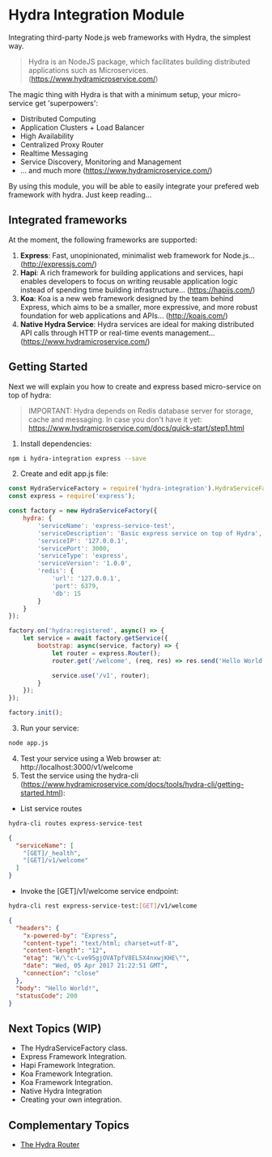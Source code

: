 # Hydra Integration Module
Integrating third-party Node.js web frameworks with Hydra, the simplest way.

> Hydra is an NodeJS package, which facilitates building distributed applications such as Microservices. 
> (https://www.hydramicroservice.com/)

The magic thing with Hydra is that with a minimum setup, your micro-service get 'superpowers':
- Distributed Computing
- Application Clusters + Load Balancer
- High Availability
- Centralized Proxy Router
- Realtime Messaging
- Service Discovery, Monitoring and Management
- ... and much more (https://www.hydramicroservice.com/)

By using this module, you will be able to easily integrate your prefered web framework with hydra. Just keep reading...

## Integrated frameworks
At the moment, the following frameworks are supported:
1. **Express**: Fast, unopinionated, minimalist web framework for Node.js... (http://expressjs.com/)
2. **Hapi**: A rich framework for building applications and services, hapi enables developers to focus on writing reusable application logic instead of spending time building infrastructure... (https://hapijs.com/)
3. **Koa**: Koa is a new web framework designed by the team behind Express, which aims to be a smaller, more expressive, and more robust foundation for web applications and APIs... (http://koajs.com/)
4. **Native Hydra Service**: Hydra services are ideal for making distributed API calls through HTTP or real-time events management... (https://www.hydramicroservice.com/)

## Getting Started
Next we will explain you how to create and express based micro-service on top of hydra:
> IMPORTANT: Hydra depends on Redis database server for storage, cache and messaging. In case you don't have it yet: https://www.hydramicroservice.com/docs/quick-start/step1.html

1. Install dependencies:
```bash
npm i hydra-integration express --save
```

2. Create and edit app.js file:
```js
const HydraServiceFactory = require('hydra-integration').HydraServiceFactory;
const express = require('express');

const factory = new HydraServiceFactory({
    hydra: {
        'serviceName': 'express-service-test',
        'serviceDescription': 'Basic express service on top of Hydra',
        'serviceIP': '127.0.0.1',
        'servicePort': 3000,
        'serviceType': 'express',
        'serviceVersion': '1.0.0',
        'redis': {
            'url': '127.0.0.1',
            'port': 6379,
            'db': 15
        }
    }
});

factory.on('hydra:registered', async() => {
    let service = await factory.getService({
        bootstrap: async(service, factory) => {
            let router = express.Router();
            router.get('/welcome', (req, res) => res.send('Hello World!'));

            service.use('/v1', router);
        }
    });
});

factory.init();
```
3. Run your service: 
```bash
node app.js
```
4. Test your service using a Web browser at: http://localhost:3000/v1/welcome
5. Test the service using the hydra-cli (https://www.hydramicroservice.com/docs/tools/hydra-cli/getting-started.html):  
- List service routes 
```bash
hydra-cli routes express-service-test
```
```json
{
  "serviceName": [
    "[GET]/_health",
    "[GET]/v1/welcome"
  ]
}
```
- Invoke the [GET]/v1/welcome service endpoint: 
```bash
hydra-cli rest express-service-test:[GET]/v1/welcome
```
```json
{
  "headers": {
    "x-powered-by": "Express",
    "content-type": "text/html; charset=utf-8",
    "content-length": "12",
    "etag": "W/\"c-Lve95gjOVATpfV8EL5X4nxwjKHE\"",
    "date": "Wed, 05 Apr 2017 21:22:51 GMT",
    "connection": "close"
  },
  "body": "Hello World!",
  "statusCode": 200
}
```

## Next Topics (WIP)
- The HydraServiceFactory class.
- Express Framework Integration.
- Hapi Framework Integration.
- Koa Framework Integration.
- Koa Framework Integration.
- Native Hydra Integration
- Creating your own integration.

## Complementary Topics
- [The Hydra Router](https://github.com/flywheelsports/hydra-router/blob/master/README.md)